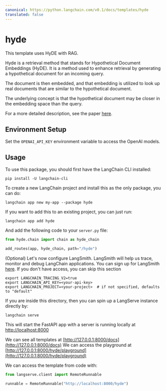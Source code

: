 ```yaml
---
canonical: https://python.langchain.com/v0.1/docs/templates/hyde
translated: false
---
```


# hyde

This template uses HyDE with RAG.

Hyde is a retrieval method that stands for Hypothetical Document Embeddings (HyDE). It is a method used to enhance retrieval by generating a hypothetical document for an incoming query.

The document is then embedded, and that embedding is utilized to look up real documents that are similar to the hypothetical document.

The underlying concept is that the hypothetical document may be closer in the embedding space than the query.

For a more detailed description, see the paper [here](https://arxiv.org/abs/2212.10496).

## Environment Setup

Set the `OPENAI_API_KEY` environment variable to access the OpenAI models.

## Usage

To use this package, you should first have the LangChain CLI installed:

```shell
pip install -U langchain-cli
```

To create a new LangChain project and install this as the only package, you can do:

```shell
langchain app new my-app --package hyde
```

If you want to add this to an existing project, you can just run:

```shell
langchain app add hyde
```

And add the following code to your `server.py` file:

```python
from hyde.chain import chain as hyde_chain

add_routes(app, hyde_chain, path="/hyde")
```

(Optional) Let's now configure LangSmith.
LangSmith will help us trace, monitor and debug LangChain applications.
You can sign up for LangSmith [here](https://smith.langchain.com/).
If you don't have access, you can skip this section

```shell
export LANGCHAIN_TRACING_V2=true
export LANGCHAIN_API_KEY=<your-api-key>
export LANGCHAIN_PROJECT=<your-project>  # if not specified, defaults to "default"
```

If you are inside this directory, then you can spin up a LangServe instance directly by:

```shell
langchain serve
```

This will start the FastAPI app with a server is running locally at
[http://localhost:8000](http://localhost:8000)

We can see all templates at [http://127.0.0.1:8000/docs](http://127.0.0.1:8000/docs)
We can access the playground at [http://127.0.0.1:8000/hyde/playground](http://127.0.0.1:8000/hyde/playground)

We can access the template from code with:

```python
from langserve.client import RemoteRunnable

runnable = RemoteRunnable("http://localhost:8000/hyde")
```